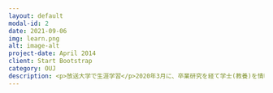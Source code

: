 ```yaml
---
layout: default
modal-id: 2
date: 2021-09-06
img: learn.png
alt: image-alt
project-date: April 2014
client: Start Bootstrap
category: OUJ
description: <p>放送大学で生涯学習</p>2020年3月に、卒業研究を経て学士(教養)を情報コースで修めました。現在は、自然と環境コースへと再入学し、学び続けています。
---
```

